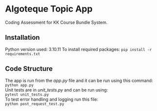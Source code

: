 # Algoteque Topic App
Coding Assessment for KK Course Bundle System.

## Installation

Python version used: 3.10.11
To install required packages: `pip install -r requirements.txt`

## Code Structure
The app is run from the *app.py* file and it can be run using this command:   
`python app.py`   
Unit tests are in *unit_tests.py* and can be run using:   
`pytest unit_tests.py`   
To test error handling and logging run this file:    
`python post_request_test.py`    